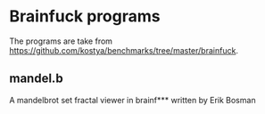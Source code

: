 # Brainfuck programs

The programs are take from <https://github.com/kostya/benchmarks/tree/master/brainfuck>.

## mandel.b

A mandelbrot set fractal viewer in brainf*** written by Erik Bosman
